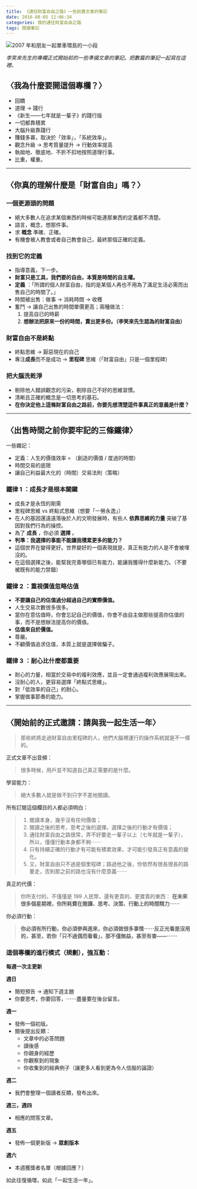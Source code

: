 ```yaml
---
title: 《通往財富自由之路》一些前置文章的筆記
date: 2016-08-05 12:06:34
categories: 我的通往財富自由之路
tags: 閱讀筆記
---
```


![ 2007 年和朋友一起單車環島的一小段](https://c8.staticflickr.com/8/7568/28786920095_f375b8c681.jpg)

*李笑來先生的專欄正式開始前的一些準備文章的筆記。把數篇的筆記一起寫在這裡。*

## 〈我為什麼要開這個專欄？〉

- 回饋
- 道理 -> 踐行
- 《新生——七年就是一輩子》的踐行版
- 一切都靠積累
- 大腦升級靠踐行
- 賺錢多寡，取決於「效率」，「系統效率」。
- 觀念升級 -> 思考質量提升 -> 行動效率提高
- 執拗地、徹底地、不折不扣地按照道理行事。
- 比重，權重。


---
## 〈你真的理解什麼是「財富自由」嗎？〉

### 一個更源頭的問題

- 絕大多數人在追求某個東西的時候可能連那東西的定義都不清楚。
- 語言，概念，想那件事。
- 求 **概念** 準確、正確。
- 有機會被人教會或者自己教會自己，最終那個正確的定義。

### 找到它的定義

- 指導意義，下一步。
-  **財富只是工具，我們要的自由，本質是時間的自主權。**
-  **定義** ：「所謂的個人財富自由，指的是某個人再也不用為了滿足生活必需而出售自己的時間了。」
- 時間被出售：做事 -> 消耗時間 -> 收穫
- 奮鬥 -> 讓自己出售的時間單價更高；兩種做法：
    1. 提高自已的時薪
    2.  **想辦法把原來一份的時間，賣出更多份。（李笑來先生認為的財富自由）**

### 財富自由不是終點

- 終點思維 -> 厭惡現在的自己
- 專注**成長**而不是成功 ->  **里程碑** 思維（「財富自由」只是一個里程碑）


### 把大腦洗乾淨

- 剔除他人錯誤觀念的污染，剔除自己不好的思維習慣。
- 清晰且正確的概念是一切思考的基石。
-  **在你決定他上這條財富自由之路前，你要先想清楚這件事真正的意義是什麼？**


---
## 〈出售時間之前你要牢記的三條鐵律〉

一些雜記：
- 定義：人生的價值效率 = （創造的價值 / 度過的時間）
- 時間交易的底限
- 讓自己利益最大化的（時間）交易法則（策略）

### 鐵律 1 ：成長才是根本關鍵

- 成長才是永恆的剛需
- 里程碑思維 vs 終點式思維（想要「一勞永逸」）
- 在人的基因還遠遠落後於人的文明發展時，有些人 **依靠思維的力量** 突破了基因對我們行為的操控。
- 為了 **成長** ，你必須 **選擇** 。
-  **判準：我選擇的事能不能讓我積累更多的能力？**
- 這個世界在變得更好。世界變好的一個表現就是，真正有能力的人是不會被埋沒的。
- 在這個選擇之後，能幫我完善哪個已有能力，能讓我獲得什麼新能力。（不要被既有的能力禁錮）

### 鐵律 2 ：重視價值忽略估值

-  **不要讓自己的估值過分超過自己的實際價值。**
- 人生交易次數很多很多。
- 當你在意估值時，你會忘記自己的價值，你會不由自主做那些提高你估值的事，而不是想辦法提高你的價值。
-  **估值來自於價值。**
- 尊嚴。
- 不顧價值追求估值，本質上就是選擇做騙子。

### 鐵律 3 ：耐心比什麼都重要

- 耐心的力量，相當於交易中的複利效應，並且一定會通過複利效應展現出來。
- 沒耐心的人，更容易選擇「終點式思維」。
- 對「低效率的自己」的耐心。
- 掌握做事節奏的能力。


---
## 〈開始前的正式邀請：請與我一起生活一年〉

> 那些終將走過財富自由里程碑的人，他們大腦裡運行的操作系統就是不一樣的。

正式文章不出音頻：
> 很多時候，用戶並不知道自己真正需要的是什麼。

學習能力：
> 絕大多數人就是做不到只字不差地閱讀。

所有訂閱這個欄目的人都必須明白：
> 1. 閱讀本身，幾乎沒有任何價值；
> 2. 閱讀之後的思考，思考之後的選擇。選擇之後的行動才有價值；
> 3. 通往財富自由之路很常，弄不好要走一輩子以上（七年就是一輩子），所以，僅僅行動本身都不夠⋯⋯
> 4. 只有持續正確的行動才有可能有積累效果，才可能引發真正有意義的變化。
> 5. 又，財富自由只不過是個里程碑；路過他之後，你依然有很長很長的路要走，否則那之前的路也沒有什麼意義⋯⋯

真正的代價：
> 你所支付的，不僅僅是 199 人民幣，還有更貴的、更寶貴的東西：
>  **在未來很多個星期裡，你所耗費在閱讀、思考、決策、行動上的時間精力⋯⋯**

你必須行動：
> **你必須有所行動，你必須參與進來，你必須做很多事情⋯⋯反正光看是沒用的，甚至，若你「只不過偶而看看」，那不僅無益，甚至有害——⋯⋯**

### 這個專欄的進行模式（規劃），強互動：

**每週一次主更新**

**週日**
- 簡短預告 -> 通知下週主題
- 你要思考，你要回答，⋯⋯盡量要在後台留言。

**週一**
- 發佈一個初版。
- 閱後提出反饋：
    - 文章中的必答問題
    - 讀後感
    - 你親身的經歷
    - 你觀察到的現象
    - 你收集到的經典例子（讓更多人看到更為令人信服的論證）

**週二**
- 我們會整理一個讀者反饋，發布出來。

**週三，週四**
- 相應的問答文章。

**週五**
- 發佈一個更新版 -> **眾創版本**

**週六**
- 本週獲獎者名單（根據回應？）

如此往復循環，如此「一起生活一年」。
